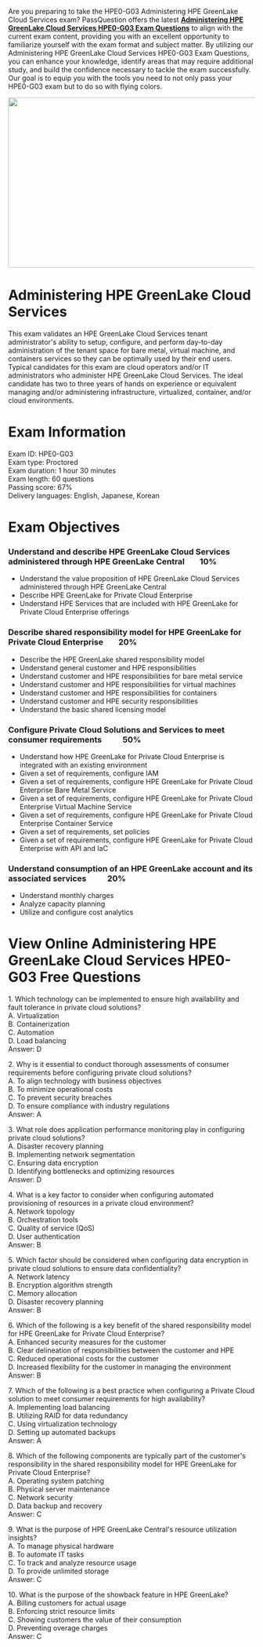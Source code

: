 <p>Are you preparing to take the HPE0-G03 Administering HPE GreenLake Cloud Services exam? PassQuestion offers the latest <strong><a href="https://www.passquestion.com/hpe0-g03.html">Administering HPE GreenLake Cloud Services HPE0-G03 Exam Questions</a></strong> to align with the current exam content, providing you with an excellent opportunity to familiarize yourself with the exam format and subject matter. By utilizing our Administering HPE GreenLake Cloud Services HPE0-G03 Exam Questions, you can enhance your knowledge, identify areas that may require additional study, and build the confidence necessary to tackle the exam successfully. Our goal is to equip you with the tools you need to not only pass your HPE0-G03 exam but to do so with flying colors.</p>

<p><img alt="" src="https://www.passquestion.com/uploads/pqcom/images/20240926/dd962251230c888b4f0355011250ffb4.png" style="height:347px; width:618px" /></p>

<h1>Administering HPE GreenLake Cloud Services</h1>

<p>This exam validates an HPE GreenLake Cloud Services tenant administrator&#39;s ability to setup, configure, and perform day-to-day administration of the tenant space for bare metal, virtual machine, and containers services so they can be optimally used by their end users. Typical candidates for this exam are cloud operators and/or IT administrators who administer HPE GreenLake Cloud Services. The ideal candidate has two to three years of hands on experience or equivalent managing and/or administering infrastructure, virtualized, container, and/or cloud environments.</p>

<h1>Exam Information</h1>

<p>Exam ID: HPE0-G03<br />
Exam type: Proctored<br />
Exam duration: 1 hour 30 minutes<br />
Exam length: 60 questions<br />
Passing score: 67%<br />
Delivery languages: English, Japanese, Korean</p>

<h1>Exam Objectives</h1>

<h3>Understand and describe HPE GreenLake Cloud Services administered through HPE GreenLake Central &nbsp; &nbsp; &nbsp; &nbsp;10%</h3>

<ul>
	<li>Understand the value proposition of HPE GreenLake Cloud Services administered through HPE GreenLake Central</li>
	<li>Describe HPE GreenLake for Private Cloud Enterprise</li>
	<li>Understand HPE Services that are included with HPE GreenLake for Private Cloud Enterprise offerings</li>
</ul>

<h3>Describe shared responsibility model for HPE GreenLake for Private Cloud Enterprise &nbsp; &nbsp; &nbsp; &nbsp;20%</h3>

<ul>
	<li>Describe the HPE GreenLake shared responsibility model</li>
	<li>Understand general customer and HPE responsibilities</li>
	<li>Understand customer and HPE responsibilities for bare metal service</li>
	<li>Understand customer and HPE responsibilities for virtual machines</li>
	<li>Understand customer and HPE responsibilities for containers</li>
	<li>Understand customer and HPE security responsibilities</li>
	<li>Understand the basic shared licensing model</li>
</ul>

<h3>Configure Private Cloud Solutions and Services to meet consumer requirements &nbsp; &nbsp; &nbsp; &nbsp; &nbsp; 50%</h3>

<ul>
	<li>Understand how HPE GreenLake for Private Cloud Enterprise is integrated with an existing environment</li>
	<li>Given a set of requirements, configure IAM</li>
	<li>Given a set of requirements, configure HPE GreenLake for Private Cloud Enterprise Bare Metal Service</li>
	<li>Given a set of requirements, configure HPE GreenLake for Private Cloud Enterprise Virtual Machine Service</li>
	<li>Given a set of requirements, configure HPE GreenLake for Private Cloud Enterprise Container Service</li>
	<li>Given a set of requirements, set policies</li>
	<li>Given a set of requirements, configure HPE GreenLake for Private Cloud Enterprise with API and IaC</li>
</ul>

<h3>Understand consumption of an HPE GreenLake account and its associated services &nbsp; &nbsp; &nbsp; &nbsp; &nbsp; 20%</h3>

<ul>
	<li>Understand monthly charges</li>
	<li>Analyze capacity planning</li>
	<li>Utilize and configure cost analytics&nbsp;</li>
</ul>

<h1>View Online Administering HPE GreenLake Cloud Services HPE0-G03 Free Questions</h1>

<p>1. Which technology can be implemented to ensure high availability and fault tolerance in private cloud solutions?<br />
A. Virtualization<br />
B. Containerization<br />
C. Automation<br />
D. Load balancing<br />
Answer: D</p>

<p>2. Why is it essential to conduct thorough assessments of consumer requirements before configuring private cloud solutions?<br />
A. To align technology with business objectives<br />
B. To minimize operational costs<br />
C. To prevent security breaches<br />
D. To ensure compliance with industry regulations<br />
Answer: A</p>

<p>3. What role does application performance monitoring play in configuring private cloud solutions?<br />
A. Disaster recovery planning<br />
B. Implementing network segmentation<br />
C. Ensuring data encryption<br />
D. Identifying bottlenecks and optimizing resources<br />
Answer: D</p>

<p>4. What is a key factor to consider when configuring automated provisioning of resources in a private cloud environment?<br />
A. Network topology<br />
B. Orchestration tools<br />
C. Quality of service (QoS)<br />
D. User authentication<br />
Answer: B</p>

<p>5. Which factor should be considered when configuring data encryption in private cloud solutions to ensure data confidentiality?<br />
A. Network latency<br />
B. Encryption algorithm strength<br />
C. Memory allocation<br />
D. Disaster recovery planning<br />
Answer: B</p>

<p>6. Which of the following is a key benefit of the shared responsibility model for HPE GreenLake for Private Cloud Enterprise?<br />
A. Enhanced security measures for the customer<br />
B. Clear delineation of responsibilities between the customer and HPE<br />
C. Reduced operational costs for the customer<br />
D. Increased flexibility for the customer in managing the environment<br />
Answer: B</p>

<p>7. Which of the following is a best practice when configuring a Private Cloud solution to meet consumer requirements for high availability?<br />
A. Implementing load balancing<br />
B. Utilizing RAID for data redundancy<br />
C. Using virtualization technology<br />
D. Setting up automated backups<br />
Answer: A</p>

<p>8. Which of the following components are typically part of the customer&#39;s responsibility in the shared responsibility model for HPE GreenLake for Private Cloud Enterprise?<br />
A. Operating system patching<br />
B. Physical server maintenance<br />
C. Network security<br />
D. Data backup and recovery<br />
Answer: C</p>

<p>9. What is the purpose of HPE GreenLake Central&#39;s resource utilization insights?<br />
A. To manage physical hardware<br />
B. To automate IT tasks<br />
C. To track and analyze resource usage<br />
D. To provide unlimited storage<br />
Answer: C</p>

<p>10. What is the purpose of the showback feature in HPE GreenLake?<br />
A. Billing customers for actual usage<br />
B. Enforcing strict resource limits<br />
C. Showing customers the value of their consumption<br />
D. Preventing overage charges<br />
Answer: C</p>

